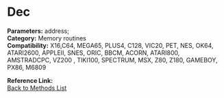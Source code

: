 # Dec

**Parameters:** address;  
**Category:** Memory routines  
**Compatibility:** X16,C64, MEGA65, PLUS4, C128, VIC20, PET,  NES, OK64, ATARI2600, APPLEII, SNES, ORIC, BBCM, ACORN, ATARI800, AMSTRADCPC, VZ200 , TIKI100, SPECTRUM, MSX, Z80, Z180, GAMEBOY, PX86, M6809  

**Reference Link:**  
[Back to Methods List](../../SUMMARY.md)
